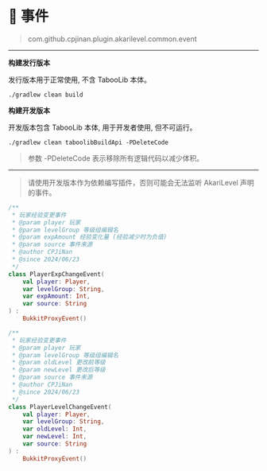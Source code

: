 # 📍 事件

> com.github.cpjinan.plugin.akarilevel.common.event

---
**构建发行版本**

发行版本用于正常使用, 不含 TabooLib 本体。

```
./gradlew clean build
```

**构建开发版本**

开发版本包含 TabooLib 本体, 用于开发者使用, 但不可运行。

```
./gradlew clean taboolibBuildApi -PDeleteCode
```

> 参数 -PDeleteCode 表示移除所有逻辑代码以减少体积。
---

> 请使用开发版本作为依赖编写插件，否则可能会无法监听 AkariLevel 声明的事件。

``` kotlin
/**
 * 玩家经验变更事件
 * @param player 玩家
 * @param levelGroup 等级组编辑名
 * @param expAmount 经验变化量 (经验减少时为负值)
 * @param source 事件来源
 * @author CPJiNan
 * @since 2024/06/23
 */
class PlayerExpChangeEvent(
    val player: Player,
    var levelGroup: String,
    var expAmount: Int,
    var source: String
) :
    BukkitProxyEvent()
```

``` kotlin
/**
 * 玩家经验变更事件
 * @param player 玩家
 * @param levelGroup 等级组编辑名
 * @param oldLevel 更改前等级
 * @param newLevel 更改后等级
 * @param source 事件来源
 * @author CPJiNan
 * @since 2024/06/23
 */
class PlayerLevelChangeEvent(
    val player: Player,
    var levelGroup: String,
    var oldLevel: Int,
    var newLevel: Int,
    var source: String
) :
    BukkitProxyEvent()
```